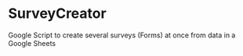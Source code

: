 # SurveyCreator
Google Script to create several surveys (Forms) at once from data in a Google Sheets

